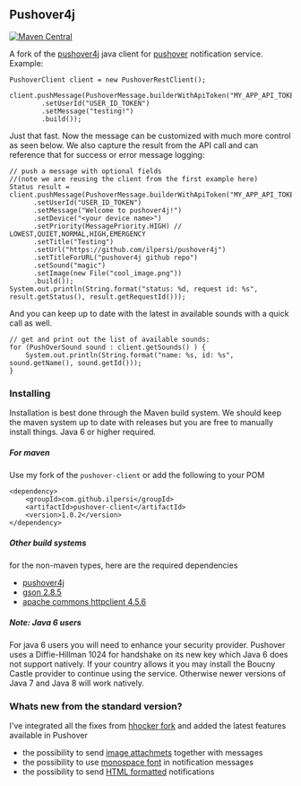 Pushover4j
--------
[![Maven Central](https://img.shields.io/maven-central/v/com.github.ilpersi/pushover-client.svg?label=Maven%20Central)](https://search.maven.org/search?q=g:%22com.github.ilpersi%22%20AND%20a:%22pushover-client%22)

A fork of the [pushover4j](https://github.com/sps/pushover4j/) java client for [pushover](https://pushover.net/) notification service. Example:
```
PushoverClient client = new PushoverRestClient();        

client.pushMessage(PushoverMessage.builderWithApiToken("MY_APP_API_TOKEN")
        .setUserId("USER_ID_TOKEN")
        .setMessage("testing!")
        .build());
```
Just that fast. Now the message can be customized with much more control as seen below. We also capture the result from the API call and can reference that for success or error message logging:
```
// push a message with optional fields
//(note we are reusing the client from the first example here)
Status result = client.pushMessage(PushoverMessage.builderWithApiToken("MY_APP_API_TOKEN")
      .setUserId("USER_ID_TOKEN")
      .setMessage("Welcome to pushover4j!")
      .setDevice("<your device name>")
      .setPriority(MessagePriority.HIGH) // LOWEST,QUIET,NORMAL,HIGH,EMERGENCY
      .setTitle("Testing")
      .setUrl("https://github.com/ilpersi/pushover4j")
      .setTitleForURL("pushover4j github repo")
      .setSound("magic")
      .setImage(new File("cool_image.png"))
      .build());
System.out.println(String.format("status: %d, request id: %s", result.getStatus(), result.getRequestId()));
```
And you can keep up to date with the latest in available sounds with a quick call as well.
```
// get and print out the list of available sounds:
for (PushOverSound sound : client.getSounds() ) {
    System.out.println(String.format("name: %s, id: %s", sound.getName(), sound.getId()));
}              
```

### Installing 
Installation is best done through the Maven build system. We should keep the maven system up to date with releases but you are free to manually install things. Java 6 or higher required. 
##### For maven
Use my fork of the ` pushover-client ` or add the following to your POM
```
<dependency>
    <groupId>com.github.ilpersi</groupId>
    <artifactId>pushover-client</artifactId>
    <version>1.0.2</version>
</dependency>
```

##### Other build systems
for the non-maven types, here are the required dependencies
* [pushover4j](https://github.com/ilpersi/pushover4j/downloads)
* [gson 2.8.5](https://github.com/google/gson)
* [apache commons httpclient 4.5.6](http://hc.apache.org/downloads.cgi)
 
##### Note: Java 6 users
For java 6 users you will need to enhance your security provider. Pushover uses a Diffie-Hillman 1024 for handshake on its new key which Java 6 does not support natively. If your country allows it you may install the Boucny Castle provider to continue using the service. Otherwise newer versions of Java 7 and Java 8 will work natively.

### Whats new from the standard version?
I've integrated all the fixes from [hhocker fork](https://github.com/hhocker/pushover4j) and added the latest features available in Pushover
* the possibility to send [image attachmets](https://blog.pushover.net/posts/pushing-images-with-pushover-30) together with messages
* the possibility to use [monospace font](https://blog.pushover.net/posts/2019/3/animated-gifs-and-monospace-text) in notification messages
* the possibility to send [HTML formatted](https://pushover.net/api#html) notifications 